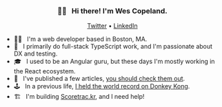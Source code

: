 <h3 align="center">🙋‍♂️ &nbsp; Hi there! I'm Wes Copeland.</h3>
<p align="center">
  <a href="https://twitter.com/wescopeland_">Twitter</a> •
  <a href="https://linkedin.com/in/wescopeland">LinkedIn</a>
</p>

- 👨‍💻  &nbsp; I'm a web developer based in Boston, MA.
- 🚀 &nbsp; I primarily do full-stack TypeScript work, and I'm passionate about DX and testing.
- 🎓 &nbsp; I used to be an Angular guru, but these days I'm mostly working in the React ecosystem.
- 📝 &nbsp; I've published a few articles, [you should check them out](https://dev.to/wescopeland).
- 🕹 &nbsp; In a previous life, [I held the world record on Donkey Kong](https://arstechnica.com/gaming/2016/05/is-this-the-worlds-first-perfect-game-of-donkey-kong/).
- 🏗 &nbsp; I'm building [Scoretrac.kr](https://github.com/wescopeland/scoretrackr), and I need help!
